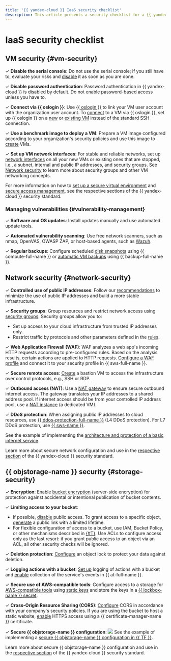 ```yaml
---
title: '{{ yandex-cloud }} IaaS security checklist'
description: This article presents a security checklist for a {{ yandex-cloud }} based network, VM, and {{ objstorage-name }}.
---
```


# IaaS security checklist

## VM security {#vm-security}

&#x2713; **Disable the serial console**: Do not use the serial console; if you still have to, evaluate your risks and [disable](../../compute/operations/serial-console/disable.md) it as soon as you are done.

&#x2713; **Disable password authentication**: Password authentication in {{ yandex-cloud }} is disabled by default. Do not enable password-based access unless you have to.

&#x2713; **Connect via {{ oslogin }}**: Use [{{ oslogin }}](../../organization/concepts/os-login.md) to link your VM user account with the organization user account. To [connect](../../compute/operations/vm-connect/os-login.md) to a VM via {{ oslogin }}, set up {{ oslogin }} on a [new](../../compute/operations/vm-connect/os-login-create-vm.md) or [existing VM](../../compute/operations/vm-connect/enable-os-login.md) instead of the standard SSH connection.

&#x2713; **Use a benchmark image to deploy a VM**: Prepare a VM image configured according to your organization's security policies and use this image to [create](../../compute/operations/vm-create/create-from-user-image.md) VMs.


&#x2713; **Set up VM network interfaces**: For stable and reliable networks, set up [network interfaces](../../vpc/concepts/network.md) on all your new VMs or existing ones that are stopped, i.e., a subnet, internal and public IP addresses, and security groups. See [Network security](#network-security) to learn more about security groups and other VM networking concepts.

For more information on how to [set up a secure virtual environment](../standard/virtualenv-safe-config.md#serial-console) and [secure access management](../standard/authentication.md), see the respective sections of the {{ yandex-cloud }} security standard.

### Managing vulnerabilities {#vulnerability-management}

&#x2713; **Software and OS updates**: Install updates manually and use automated update tools.

&#x2713; **Automated vulnerability scanning**: Use free network scanners, such as nmap, OpenVAS, OWASP ZAP, or host-based agents, such as [Wazuh](/marketplace/products/opennix/wazuh).

&#x2713; **Regular backups**: Configure scheduled [disk snapshots](../../compute/operations/snapshot-control/create-schedule.md) using {{ compute-full-name }} or [automatic VM backups](../../backup/quickstart.md) using {{ backup-full-name }}.

## Network security {#network-security}

&#x2713; **Controlled use of public IP addresses**: Follow our [recommendations](../../vpc/best-practices/public-ip-recommendations.md) to minimize the use of public IP addresses and build a more stable infrastructure.

&#x2713; **Security groups**: Group resources and restrict network access using [security groups](../../vpc/operations/security-group-create.md). Security groups allow you to:

  * Set up access to your cloud infrastructure from trusted IP addresses only.
  * Restrict traffic by protocols and other parameters defined in the [rules](../../vpc/concepts/security-groups.md#security-groups-rules).

&#x2713; **Web Application Firewall (WAF)**: WAF analyzes a web app's incoming HTTP requests according to pre-configured rules. Based on the analysis results, certain actions are applied to HTTP requests. [Configure a WAF profile](../../smartwebsecurity/quickstart.md#waf) and connect it to your security profile in {{ sws-full-name }}.

&#x2713; **Secure remote access**: [Create](../../tutorials/routing/bastion.md) a bastion VM to access the infrastructure over control protocols, e.g., SSH or RDP.

&#x2713; **Outbound access (NAT)**: Use a [NAT gateway](../../vpc/concepts/gateways.md#nat-gateway) to ensure secure outbound internet access. The gateway translates your IP addresses to a shared address pool. If internet access should be from your controlled IP address pool, use a [NAT instance](../../tutorials/routing/nat-instance/console.md#create-nat-instance) (a dedicated VM).

&#x2713; **DDoS protection**: When assigning public IP addresses to cloud resources, use [{{ ddos-protection-full-name }}](../../vpc/ddos-protection/index.md) (L4 DDoS protection). For L7 DDoS protection, use [{{ sws-name }}](../../smartwebsecurity/index.yaml).

  See the example of implementing the [architecture and protection of a basic internet service](../../vpc/tutorials/web-service.md).

Learn more about secure network configuration and use in the [respective section](../standard/network-security.md) of the {{ yandex-cloud }} security standard.

## {{ objstorage-name }} security {#storage-security}

&#x2713; **Encryption**: Enable [bucket encryption](../../storage/operations/buckets/encrypt.md) (server-side encryption) for protection against accidental or intentional publication of bucket contents.

&#x2713; **Limiting access to your bucket**:

   * If possible, [disable](../../storage/operations/buckets/bucket-availability.md#close-public-access) public access. To grant access to a specific object, [generate](../../storage/operations/objects/link-for-download.md) a public link with a limited lifetime.
   * For flexible configuration of access to a bucket, use IAM, Bucket Policy, or other mechanisms described in [{#T}](../../storage/security/overview.md). Use ACLs to configure access only as the last resort: if you grant public access to an object via an ACL, all other security checks will be ignored.


&#x2713; **Deletion protection**: [Configure](../../storage/operations/buckets/configure-object-lock.md) an object lock to protect your data against deletion.

&#x2713; **Logging actions with a bucket**: [Set up](../../storage/operations/buckets/enable-logging.md) logging of actions with a bucket and [enable](../../audit-trails/concepts/events-data-plane.md#objstorage) collection of the service's events in {{ at-full-name }}.

&#x2713; **Secure use of AWS-compatible tools**: Configure access to a storage for [AWS-compatible tools](../../storage/tools/index.md) using [static keys](../../iam/operations/authentication/manage-access-keys.md#create-access-key) and store the keys in a [{{ lockbox-name }} secret](../../iam/tutorials/static-key-in-lockbox/index.md).

&#x2713; **Cross-Origin Resource Sharing (CORS)**: [Configure](../../storage/operations/buckets/cors.md) CORS in accordance with your company's security policies. If you are using the bucket to host a static website, [enable](../../storage/operations/hosting/certificate.md#cert-manager) HTTPS access using a {{ certificate-manager-name }} certificate.

&#x2713; **Secure {{ objstorage-name }} configuration**:
  ![](../../_assets/overview/solution-library-icon.svg) See the example of implementing a [secure {{ objstorage-name }} configuration in {{ TF }}](https://github.com/yandex-cloud-examples/yc-s3-secure-bucket).

Learn more about secure {{ objstorage-name }} configuration and use in the [respective section](../standard/virtualenv-safe-config.md#objstorage) of the {{ yandex-cloud }} security standard.
